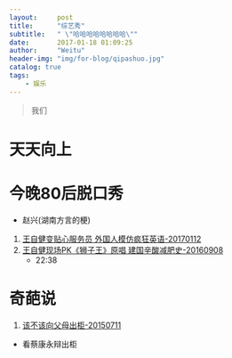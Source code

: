 ```yaml
---
layout:     post
title:      "综艺秀"
subtitle:   " \"哈哈哈哈哈哈哈哈\""
date:       2017-01-18 01:09:25
author:     "Weitu"
header-img: "img/for-blog/qipashuo.jpg"
catalog: true
tags:
    - 娱乐
---
```


> 我们

# 天天向上

# 今晚80后脱口秀

+ 赵兴(湖南方言的梗)
1. [王自健变贴心服务员 外国人模仿疯狂英语-20170112](http://www.iqiyi.com/v_19rr9w54mc.html#vfrm=2-3-0-1)
2. [王自健现场PK《狮子王》原唱 建国辛酸减肥史-20160908](http://www.iqiyi.com/v_19rrm3qzd0.html)
	- 22:38

# 奇葩说

1. [该不该向父母出柜-20150711](http://pan.baidu.com/s/1eSFWmSa)
+  看蔡康永辩出柜 